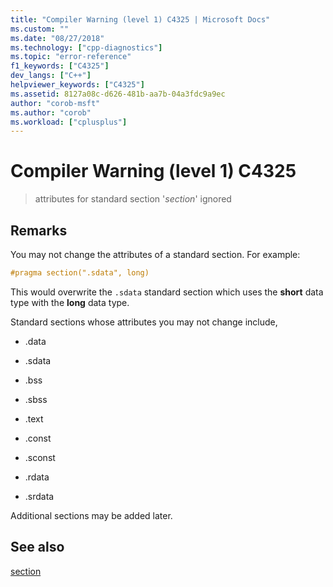 ```yaml
---
title: "Compiler Warning (level 1) C4325 | Microsoft Docs"
ms.custom: ""
ms.date: "08/27/2018"
ms.technology: ["cpp-diagnostics"]
ms.topic: "error-reference"
f1_keywords: ["C4325"]
dev_langs: ["C++"]
helpviewer_keywords: ["C4325"]
ms.assetid: 8127a08c-d626-481b-aa7b-04a3fdc9a9ec
author: "corob-msft"
ms.author: "corob"
ms.workload: ["cplusplus"]
---
```

# Compiler Warning (level 1) C4325

> attributes for standard section '*section*' ignored

## Remarks

You may not change the attributes of a standard section. For example:

```cpp
#pragma section(".sdata", long)
```

This would overwrite the `.sdata` standard section which uses the **short** data type with the **long** data type.

Standard sections whose attributes you may not change include,

- .data

- .sdata

- .bss

- .sbss

- .text

- .const

- .sconst

- .rdata

- .srdata

Additional sections may be added later.

## See also

[section](../../preprocessor/section.md)